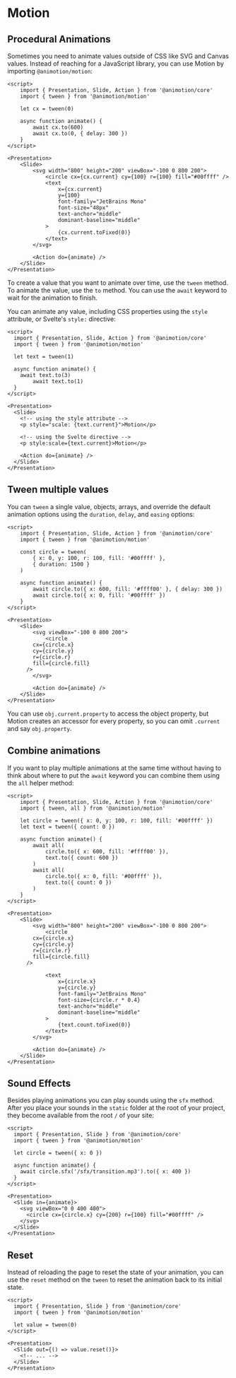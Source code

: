 <script lang="ts">
  import Tween from './tween.svelte'
  import Scale from './scale.svelte'
  import Options from './options.svelte'
  import All from './all.svelte'
</script>

# Motion

## Procedural Animations

Sometimes you need to animate values outside of CSS like SVG and Canvas values. Instead of reaching for a JavaScript library, you can use Motion by importing `@animotion/motion`:

<Tween />

```svelte
<script>
	import { Presentation, Slide, Action } from '@animotion/core'
	import { tween } from '@animotion/motion'

	let cx = tween(0)

	async function animate() {
		await cx.to(600)
		await cx.to(0, { delay: 300 })
	}
</script>

<Presentation>
	<Slide>
		<svg width="800" height="200" viewBox="-100 0 800 200">
			<circle cx={cx.current} cy={100} r={100} fill="#00ffff" />
			<text
				x={cx.current}
				y={100}
				font-family="JetBrains Mono"
				font-size="48px"
				text-anchor="middle"
				dominant-baseline="middle"
			>
				{cx.current.toFixed(0)}
			</text>
		</svg>

		<Action do={animate} />
	</Slide>
</Presentation>
```

To create a value that you want to animate over time, use the `tween` method. To animate the value, use the `to` method. You can use the `await` keyword to wait for the animation to finish.

You can animate any value, including CSS properties using the `style` attribute, or Svelte's `style:` directive:

<Scale />

```svelte
<script>
  import { Presentation, Slide, Action } from '@animotion/core'
  import { tween } from '@animotion/motion'

  let text = tween(1)

  async function animate() {
    await text.to(3)
		await text.to(1)
  }
</script>

<Presentation>
  <Slide>
    <!-- using the style attribute -->
    <p style="scale: {text.current}">Motion</p>

    <!-- using the Svelte directive -->
    <p style:scale={text.current}>Motion</p>

    <Action do={animate} />
  </Slide>
</Presentation>
```

## Tween multiple values

You can `tween` a single value, objects, arrays, and override the default animation options using the `duration`, `delay`, and `easing` options:

<Options />

```svelte
<script>
	import { Presentation, Slide, Action } from '@animotion/core'
	import { tween } from '@animotion/motion'

	const circle = tween(
		{ x: 0, y: 100, r: 100, fill: '#00ffff' },
		{ duration: 1500 }
	)

	async function animate() {
		await circle.to({ x: 600, fill: '#ffff00' }, { delay: 300 })
		await circle.to({ x: 0, fill: '#00ffff' })
	}
</script>

<Presentation>
	<Slide>
		<svg viewBox="-100 0 800 200">
			<circle
        cx={circle.x}
        cy={circle.y}
        r={circle.r}
        fill={circle.fill}
      />
		</svg>

		<Action do={animate} />
	</Slide>
</Presentation>
```

You can use `obj.current.property` to access the object property, but Motion creates an accessor for every property, so you can omit `.current` and say `obj.property`.

## Combine animations

If you want to play multiple animations at the same time without having to think about where to put the `await` keyword you can combine them using the `all` helper method:

<All />

```svelte
<script>
	import { Presentation, Slide, Action } from '@animotion/core'
	import { tween, all } from '@animotion/motion'

	let circle = tween({ x: 0, y: 100, r: 100, fill: '#00ffff' })
	let text = tween({ count: 0 })

	async function animate() {
		await all(
			circle.to({ x: 600, fill: '#ffff00' }),
			text.to({ count: 600 })
		)
		await all(
			circle.to({ x: 0, fill: '#00ffff' }),
			text.to({ count: 0 })
		)
	}
</script>

<Presentation>
	<Slide>
		<svg width="800" height="200" viewBox="-100 0 800 200">
			<circle
        cx={circle.x}
        cy={circle.y}
        r={circle.r}
        fill={circle.fill}
      />

			<text
				x={circle.x}
				y={circle.y}
				font-family="JetBrains Mono"
				font-size={circle.r * 0.4}
				text-anchor="middle"
				dominant-baseline="middle"
			>
				{text.count.toFixed(0)}
			</text>
		</svg>

		<Action do={animate} />
	</Slide>
</Presentation>
```

## Sound Effects

Besides playing animations you can play sounds using the `sfx` method. After you place your sounds in the `static` folder at the root of your project, they
become available from the root `/` of your site:

```svelte
<script>
  import { Presentation, Slide } from '@animotion/core'
  import { tween } from '@animotion/motion'

  let circle = tween({ x: 0 })
  
  async function animate() {
    await circle.sfx('/sfx/transition.mp3').to({ x: 400 })
  }
</script>

<Presentation>
  <Slide in={animate}>
    <svg viewBox="0 0 400 400">
      <circle cx={circle.x} cy={200} r={100} fill="#00ffff" />
    </svg>
  </Slide>
</Presentation>
```

## Reset

Instead of reloading the page to reset the state of your animation,
you can use the `reset` method on the `tween` to reset the animation back to its initial state.

```svelte
<script>
  import { Presentation, Slide } from '@animotion/core'
  import { tween } from '@animotion/motion'

  let value = tween(0)
</script>

<Presentation>
  <Slide out={() => value.reset()}>
    <!-- ... -->
  </Slide>
</Presentation>
```
